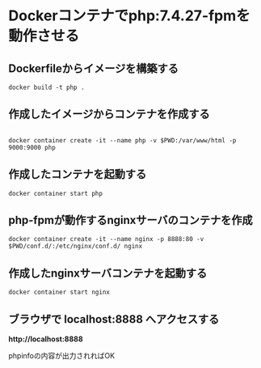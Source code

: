 # Dockerコンテナでphp:7.4.27-fpmを動作させる


## Dockerfileからイメージを構築する

```
docker build -t php .

```

## 作成したイメージからコンテナを作成する

```

docker container create -it --name php -v $PWD:/var/www/html -p 9000:9000 php

```

## 作成したコンテナを起動する

```
docker container start php

```

## php-fpmが動作するnginxサーバのコンテナを作成

```
docker container create -it --name nginx -p 8888:80 -v $PWD/conf.d/:/etc/nginx/conf.d/ nginx

```

## 作成したnginxサーバコンテナを起動する

```
docker container start nginx

```

## ブラウザで localhost:8888 へアクセスする

**http://localhost:8888**

phpinfoの内容が出力されればOK
